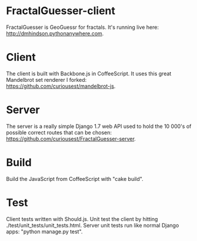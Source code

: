 FractalGuesser-client
=====================
FractalGuesser is GeoGuessr for fractals. It's running live here: http://dmhindson.pythonanywhere.com.

Client
======
The client is built with Backbone.js in CoffeeScript. It uses this great Mandelbrot set renderer I forked: https://github.com/curiousest/mandelbrot-js.

Server
=====
The server is a really simple Django 1.7 web API used to hold the 10 000's of possible correct routes that can be chosen: https://github.com/curiousest/FractalGuesser-server.

Build
=====
Build the JavaScript from CoffeeScript with "cake build". 

Test
====
Client tests written with Should.js. Unit test the client by hitting ./test/unit_tests/unit_tests.html.
Server unit tests run like normal Django apps: "python manage.py test".
